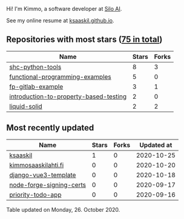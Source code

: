 Hi! I'm Kimmo, a software developer at [Silo AI](https://silo.ai/).

See my online resume at [ksaaskil.github.io](https://ksaaskil.github.io).

<!-- repositories starts -->

## Repositories with most stars ([75 in total](https://github.com/ksaaskil?tab=repositories))
| Name        | Stars           | Forks  |
| ------------- |-------------| -----|
|[shc-python-tools](https://github.com/ksaaskil/shc-python-tools)|8|3
|[functional-programming-examples](https://github.com/ksaaskil/functional-programming-examples)|5|0
|[fp-gitlab-example](https://github.com/ksaaskil/fp-gitlab-example)|3|1
|[introduction-to-property-based-testing](https://github.com/ksaaskil/introduction-to-property-based-testing)|2|0
|[liquid-solid](https://github.com/ksaaskil/liquid-solid)|2|2

<!-- repositories ends -->
<!-- recent_repositories starts -->

## Most recently updated
| Name        | Stars           | Forks  | Updated at
| ------------- |-------------| -----|-----|
|[ksaaskil](https://github.com/ksaaskil/ksaaskil)|1|0|2020-10-25
|[kimmosaaskilahti.fi](https://github.com/ksaaskil/kimmosaaskilahti.fi)|0|0|2020-10-20
|[django-vue3-template](https://github.com/ksaaskil/django-vue3-template)|0|0|2020-10-18
|[node-forge-signing-certs](https://github.com/ksaaskil/node-forge-signing-certs)|0|0|2020-09-17
|[priority-todo-app](https://github.com/ksaaskil/priority-todo-app)|0|0|2020-09-16

<!-- recent_repositories ends -->
<!-- updated_at starts -->
Table updated on Monday, 26. October 2020.
<!-- updated_at ends -->
